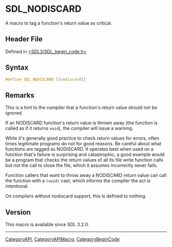 # SDL_NODISCARD

A macro to tag a function's return value as critical.

## Header File

Defined in [<SDL3/SDL_begin_code.h>](https://github.com/libsdl-org/SDL/blob/main/include/SDL3/SDL_begin_code.h)

## Syntax

```c
#define SDL_NODISCARD [[nodiscard]]
```

## Remarks

This is a hint to the compiler that a function's return value should not be
ignored.

If an NODISCARD function's return value is thrown away (the function is
called as if it returns `void`), the compiler will issue a warning.

While it's generally good practice to check return values for errors, often
times legitimate programs do not for good reasons. Be careful about what
functions are tagged as NODISCARD. It operates best when used on a function
that's failure is surprising and catastrophic; a good example would be a
program that checks the return values of all its file write function calls
but not the call to close the file, which it assumes incorrectly never
fails.

Function callers that want to throw away a NODISCARD return value can call
the function with a `(void)` cast, which informs the compiler the act is
intentional.

On compilers without nodiscard support, this is defined to nothing.

## Version

This macro is available since SDL 3.2.0.





----
[CategoryAPI](CategoryAPI), [CategoryAPIMacro](CategoryAPIMacro), [CategoryBeginCode](CategoryBeginCode)

